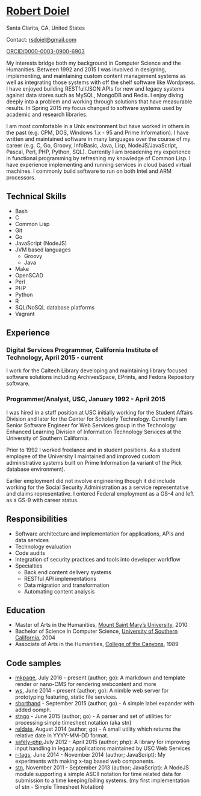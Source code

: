 
# [Robert Doiel](http://rsdoiel.github.io/cv.html)

Santa Clarita, CA, United States

Contact: rsdoiel@gmail.com

[ORCID/0000-0003-0900-6903](http://orcid.org/0000-0003-0900-6903)

My interests bridge both my background in Computer Science and the Humanities. Between 1992 and 2015 I was involved in designing, implementing, and maintaining custom content management systems as well as integrating those systems with off the shelf software like Wordpress. I have enjoyed building RESTful/JSON APIs for new and legacy systems against data stores such as MySQL, MongoDB and Redis. I enjoy diving deeply into a problem and working through solutions that have measurable results. In Spring 2015 my focus changed to software systems used by academic and research libraries.

I am most comfortable in a Unix environment but have worked in others in the past (e.g. CPM, DOS, Windows  1.x - 95 and Prime Information). I have written and maintained software in many languages over the course of my career (e.g. C, Go, Groovy, InfoBasic, Java, Lisp, NodeJS/JavaScript, Pascal, Perl, PHP, Python, SQL). Currently I am broadening my experience in functional programming by refreshing my knowledge of Common Lisp. I have experience implementing and running services in cloud based virtual machines. I commonly build software to run on both Intel and ARM processors.


## Technical Skills

+ Bash
+ C
+ Common Lisp
+ Git
+ Go
+ JavaScript (NodeJS)
+ JVM based languages
    + Groovy
    + Java
+ Make
+ OpenSCAD
+ Perl
+ PHP
+ Python
+ R
+ SQL/NoSQL database platforms
+ Vagrant


## Experience

### Digital Services Programmer, California Institute of Technology, April 2015 - current

I work for the Caltech Library developing and maintaining library focused software solutions
including ArchivesSpace, EPrints, and Fedora Repository software.


### Programmer/Analyst, USC, January 1992 - April 2015

I was hired in a staff position at USC initially working for the Student Affairs Division and later for the Center for Scholarly Technology. Currently I am Senior Software Engineer for Web Services group in the Technology Enhanced Learning Division of Information Technology Services at the University of Southern California.

Prior to 1992 I worked freelance and in student positions. As a student employee of the University I maintained and improved custom administrative systems built on Prime Information (a variant of the Pick database environment).

Earlier employment did not involve engineering though it did include working for the Social Security Administration as a service representative and claims representative. I entered Federal employment as a GS-4 and left as a GS-9 with career status.


## Responsibilities

+ Software architecture and implementation for applications, APIs and data services
+ Technology evaluation
+ Code audits
+ Integration of security practices and tools into developer workflow
+ Specialties
    + Back end content delivery systems
    + RESTful API implementations
    + Data migration and transformation
    + Automating content analysis


## Education

+ Master of Arts in the Humanities, [Mount Saint Mary&rsquo;s University](http://www.msmu.edu), 2010
+ Bachelor of Science in Computer Science, [University of Southern California](http://www.usc.edu), 2004
+ Associate of Arts in the Humanities, [College of the Canyons](https://www.canyons.edu), 1989


## Code samples

+ [mkpage](https://github.com/rsdoiel/mkpage), July 2016 - present (author; go): A markdown and template render or nano-CMS for rendering webcontent and more
+ [ws](https://github.com/rsdoiel/ws), June 2014 - present (author; go):  A nimble web server for prototyping featuring, static file services.
+ [shorthand](https://github.com/rsdoiel/shorthand) - September 2015 (author; go) - A simple label expander with added oomph.
+ [stngo](https://github.com/rsdoiel/stngo) - June 2015 (author; go) - A parser and set of utilities for processing simple timesheet notation (aka stn)
+ [reldate](https://github.com/rsdoiel/reldate), August 2014 (author; go) - A small utility which returns the relative date in YYYY-MM-DD format.
+ [safely-php](https://github.com/rsdoiel/safely-php),July 2012 - April 2015 (author; php): A library for improving input handling in legacy applications maintained by USC Web Services
+ [r-tags](https://github.com/rsdoiel/r-tags), June 2014 - November 2014 (author; JavaScript): My experiments with making x-tag based web components.
+ [stn](https://github.com/rsdoiel/stn), November 2011 - September 2013 (author; JavaScript):  A NodeJS module supporting a simple ASCII notation for time related data for submission to a time keeping/billing systems. (my first implementation of stn - Simple Timesheet Notation)

